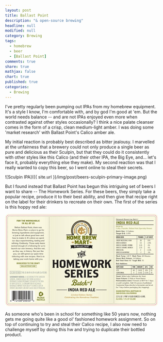 ```yaml
---
layout: post
title: Ballast Point
description: "& open-source brewing"
headline: null
modified: null
category: Brewing
tags: 
  - homebrew
  - beer
  - [Ballast Point]
comments: true
share: true
mathjax: false
chart: true
published: true
categories: 
  - Brewing
---
```


I've pretty regularly been pumping out IPAs from my homebrew equipment. It's a style I know, I'm comfortable with, and by god I'm good at 'em. But the world needs balance -- and are not IPAs enjoyed even more when contrasted against other styles occasionally? I think a nice palate cleanser comes in the form of a crisp, clean medium-light amber. I was doing some 'market research' with Ballast Point's Calico amber ale. 

My initial reaction is probably best described as bitter jealousy. I marvelled at the unfairness that a brewery could not only produce a single beer as pure and delicious as their Sculpin, but that they could do it consistently with other styles like this Calico (and their other IPA, the Big Eye, and... let's face it, probably everything else they make). My second reaction was that I really wanted to copy this beer, so I went online to steal their secrets.

![Sculpin IPA]({{ site.url }}/img/post/beers-sculpin-primary-image.png)

But I found instead that Ballast Point has begun this intriguing set of beers I want to share -- The Homework Series. For these beers, they simply take a popular recipe, produce it to their best ability, and then give that recipe right on the label for their drinkers to recreate on their own. The first of the series is this hoppy red ale: 

![Sculpin IPA](/img/post/homework-series-1.jpg)

As someone who's been in school for something like 50 years now, nothing gets me going quite like a good ol' fashioned homework assignment. So on top of continuing to try and steal their Calico recipe, I also now need to challenge myself by doing this hw and trying to duplicate their bottled product.